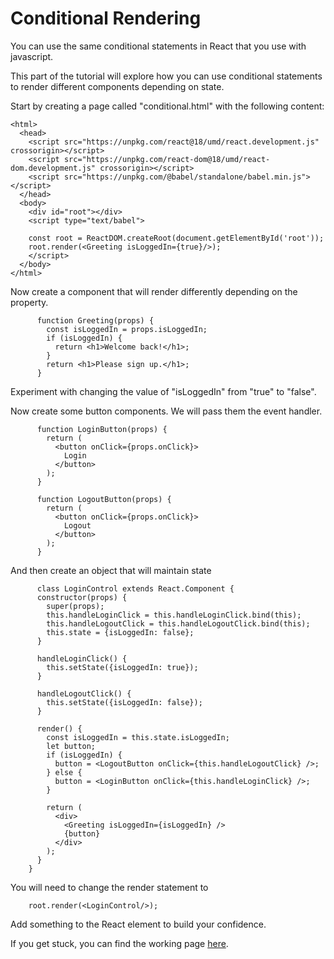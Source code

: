 # Conditional Rendering
You can use the same conditional statements in React that you use with javascript.

This part of the tutorial will explore how you can use conditional statements to render different components depending on state.

Start by creating a page called "conditional.html" with the following content:
```
<html>
  <head>
    <script src="https://unpkg.com/react@18/umd/react.development.js" crossorigin></script>
    <script src="https://unpkg.com/react-dom@18/umd/react-dom.development.js" crossorigin></script>
    <script src="https://unpkg.com/@babel/standalone/babel.min.js"></script>
  </head>
  <body>
    <div id="root"></div>
    <script type="text/babel">  
    
    const root = ReactDOM.createRoot(document.getElementById('root'));
    root.render(<Greeting isLoggedIn={true}/>);
    </script>
  </body>
</html>
```
Now create a component that will render differently depending on the property.
```
      function Greeting(props) {
        const isLoggedIn = props.isLoggedIn;
        if (isLoggedIn) {
          return <h1>Welcome back!</h1>;
        }
        return <h1>Please sign up.</h1>;
      }
```
Experiment with changing the value of "isLoggedIn" from "true" to "false".

Now create some button components.  We will pass them the event handler.
```
      function LoginButton(props) {
        return (
          <button onClick={props.onClick}>
            Login
          </button>
        );
      }
      
      function LogoutButton(props) {
        return (
          <button onClick={props.onClick}>
            Logout
          </button>
        );
      }
```
And then create an object that will maintain state
```
      class LoginControl extends React.Component {
      constructor(props) {
        super(props);
        this.handleLoginClick = this.handleLoginClick.bind(this);
        this.handleLogoutClick = this.handleLogoutClick.bind(this);
        this.state = {isLoggedIn: false};
      }
    
      handleLoginClick() {
        this.setState({isLoggedIn: true});
      }
    
      handleLogoutClick() {
        this.setState({isLoggedIn: false});
      }
    
      render() {
        const isLoggedIn = this.state.isLoggedIn;
        let button;
        if (isLoggedIn) {
          button = <LogoutButton onClick={this.handleLogoutClick} />;
        } else {
          button = <LoginButton onClick={this.handleLoginClick} />;
        }
    
        return (
          <div>
            <Greeting isLoggedIn={isLoggedIn} />
            {button}
          </div>
        );
      }
    }
```
You will need to change the render statement to
```
    root.render(<LoginControl/>);
```
Add something to the React element to build your confidence.
  
If you get stuck, you can find the working page [here](conditional.html).
